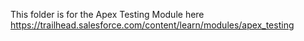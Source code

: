 This folder is for the Apex Testing Module here
https://trailhead.salesforce.com/content/learn/modules/apex_testing



